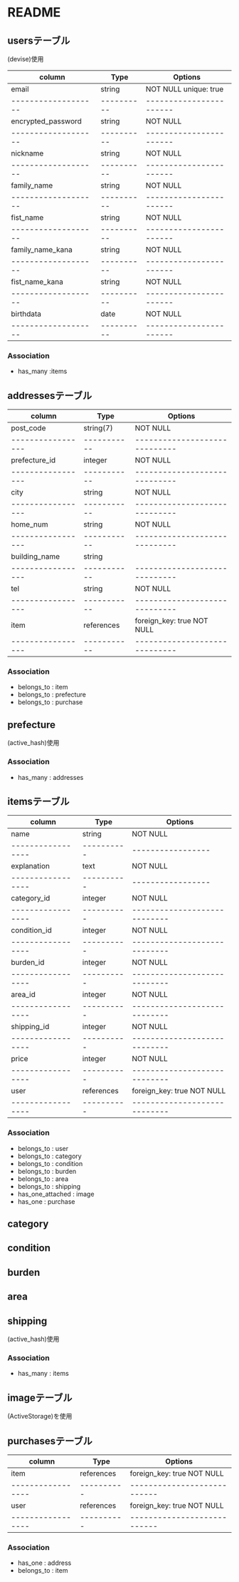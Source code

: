 # README

## usersテーブル
(devise)使用

| column            | Type     | Options               |
|-------------------|----------|-----------------------|
| email             | string   | NOT NULL  unique: true|
|-------------------|----------|-----------------------|
| encrypted_password| string   | NOT NULL              |
|-------------------|----------|-----------------------|
| nickname          | string   | NOT NULL              |
|-------------------|----------|-----------------------|
| family_name       | string   | NOT NULL              |
|-------------------|----------|-----------------------|
| fist_name         | string   | NOT NULL              |
|-------------------|----------|-----------------------|
| family_name_kana  | string   | NOT NULL              |
|-------------------|----------|-----------------------|
| fist_name_kana    | string   | NOT NULL              |
|-------------------|----------|-----------------------|
| birthdata         | date     | NOT NULL              |
|-------------------|----------|-----------------------|

### Association
- has_many :items




## addressesテーブル

| column          | Type      | Options                     |
|-----------------|-----------|-----------------------------|
| post_code       | string(7)   | NOT NULL                    |
|-----------------|-----------|-----------------------------|
| prefecture_id   | integer   | NOT NULL                    |
|-----------------|-----------|-----------------------------|
| city            | string    | NOT NULL                    |
|-----------------|-----------|-----------------------------|
| home_num        | string    | NOT NULL                    |
|-----------------|-----------|-----------------------------|
| building_name   | string    |                             |
|-----------------|-----------|-----------------------------|
| tel             | string    | NOT NULL                    |
|-----------------|-----------|-----------------------------|
| item            | references| foreign_key: true NOT NULL  |
|-----------------|-----------|-----------------------------|

### Association
- belongs_to : item
- belongs_to : prefecture
- belongs_to : purchase

## prefecture
(active_hash)使用

### Association
- has_many : addresses


## itemsテーブル

| column          | Type     | Options         |
|-----------------|----------|-----------------|
| name            | string   | NOT NULL        |
|-----------------|----------|-----------------|
| explanation     | text     | NOT NULL        |
|-----------------|----------|-----------------|
| category_id     | integer  | NOT NULL        |
|-----------------|----------|----------------------------|
| condition_id    | integer  | NOT NULL                   |
|-----------------|----------|----------------------------|
| burden_id       | integer  | NOT NULL                   |
|-----------------|----------|----------------------------|
| area_id         | integer  | NOT NULL                   |
|-----------------|----------|----------------------------|
| shipping_id     | integer  | NOT NULL                   |
|-----------------|----------|----------------------------|
| price           | integer  | NOT NULL                   |
|-----------------|----------|----------------------------|
| user            |references|foreign_key: true NOT NULL  |
|-----------------|----------|----------------------------|


### Association
- belongs_to : user
- belongs_to : category
- belongs_to : condition
- belongs_to : burden
- belongs_to : area
- belongs_to : shipping
- has_one_attached : image
- has_one : purchase
## category
## condition
## burden
## area
## shipping
(active_hash)使用

### Association
- has_many : items

## imageテーブル
(ActiveStorage)を使用



## purchasesテーブル

| column          | Type     | Options                   |
|-----------------|----------|---------------------------|
| item            |references| foreign_key: true NOT NULL|
|-----------------|----------|---------------------------|
| user            |references| foreign_key: true NOT NULL|
|-----------------|----------|---------------------------|

### Association
- has_one : address
- belongs_to : item
